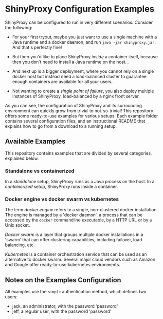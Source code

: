 # ShinyProxy Configuration Examples

ShinyProxy can be configured to run in very different scenarios. Consider the following:

* For your first tryout, maybe you just want to use a single machine with a Java runtime and a docker daemon, and run `java -jar shinyproxy.jar`. And that's perfectly fine!

* But then you'd like to place ShinyProxy *inside* a container itself, because then you don't need to install a Java runtime on the host...

* And next up is a bigger deployment, where you cannot rely on a single docker host but instead need a load-balanced cluster to guarantee enough containers are available for all your users.

* Not wanting to create a _single point of failure_, you also deploy multiple instances of ShinyProxy, load-balanced by a nginx front server.

As you can see, the configuration of ShinyProxy and its surrounding environment can quickly grow from trivial to not-so-trivial!
This repository offers some ready-to-use examples for various setups. Each example folder contains several configuration files, and an instructional README that explains how to go from a download to a running setup.

## Available Examples

This repository contains examples that are divided by several categories, explained below.

### Standalone vs containerized

In a *standalone* setup, ShinyProxy runs as a Java process on the host. In a *containerized* setup, ShinyProxy runs inside a container.

### Docker engine vs docker swarm vs kubernetes

The term *docker engine* refers to a single, non-clustered docker installation. The engine is managed by a 'docker daemon', a process that can be accessed by the `docker` commandline executable, by a HTTP URL or by a Unix socket.

*Docker swarm* is a layer that groups multiple docker installations in a 'swarm' that can offer clustering capabilities, including failover, load balancing, etc.

*Kubernetes* is a container orchestration service that can be used as an alternative to docker swarm. Several major cloud vendors such as Amazon and Google offer ready-to-use kubernetes environments.

## Notes on the Examples Configuration

All examples use the `simple` authentication method, which defines two users:

* jack, an administrator, with the password 'password'
* jeff, a regular user, with the password 'password'